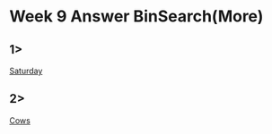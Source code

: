 ﻿# Week 9 Answer BinSearch(More)  

## 1> 
[Saturday](http://informatics.mccme.ru/mod/statements/view3.php?id=1966&chapterid=1620#1)
 
  
## 2> 
[Cows](http://informatics.mccme.ru/mod/statements/view3.php?id=1966&chapterid=1#1)  
  
    
   


